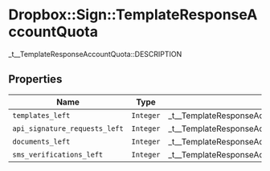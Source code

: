 # Dropbox::Sign::TemplateResponseAccountQuota

_t__TemplateResponseAccountQuota::DESCRIPTION

## Properties

| Name | Type | Description | Notes |
| ---- | ---- | ----------- | ----- |
| `templates_left` | ```Integer``` |  _t__TemplateResponseAccountQuota::TEMPLATES_LEFT  |  |
| `api_signature_requests_left` | ```Integer``` |  _t__TemplateResponseAccountQuota::API_SIGNATURE_REQUESTS_LEFT  |  |
| `documents_left` | ```Integer``` |  _t__TemplateResponseAccountQuota::DOCUMENTS_LEFT  |  |
| `sms_verifications_left` | ```Integer``` |  _t__TemplateResponseAccountQuota::SMS_VERIFICATIONS_LEFT  |  |

